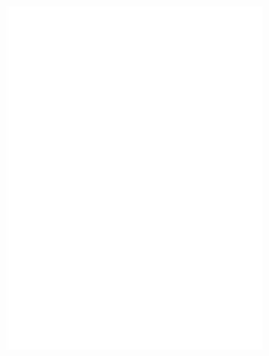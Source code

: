 <a href="https://navn.me/" target="_blank">
  <img src="./assets/info.svg" />
</a>
<!-- 
```TypeScript
/*

                            .ohhs+:`                    
                             `/mMMMmy/.                 
                                /NMMMMMd+`              
                                 oMMMMMMMMy.            
                       `:/osyhdmNMMMMMMMMMMN-           
                   -ohNMMMMMMMMMMMMMMMMMMMMMN.          
                -sNMMMMMmhhyyyhmMMMMMMMMMMMMMh          
              :dMMMNy+.          -+dMMMMMMMMMM.         
            -dMMMd/                 -hMMMMMMMM+ +yy/    
           oMMMd:                     /MMMMMMMmmMMMMm-  
          yMMMo                        +MMMMMMMMMMMMMN` 
         yMMM/             -hds  +yo`   NMMMMMMMMMMMMM/ 
        +MMM+       .+.    -mNy `NMM:   NMMMMMMMMMMMMM+ 
       `NMMd       +MMd           .`    NMMMMMMMMMMMMM. 
       +MMM:      /MMMM:                :sdMMMMMMMMMMy  
       dMm+       mMMMMm`                  `MMMMMMMMd`  
       h:         MMMMMMm.                 oMMMMMMMd`   
                  NMMMMMMMy-             .yMMMMMMMo     
                  yMMMMMMMMMmy+-.` ``-/smMMMMMMMy.      
                  .MMMMMMMMMMMMMMMMMMMMMMMMMMmo`        
                   /MMMMMMMMMMMMMMMMMMMMMNh+.           
                    /MMMMMMMMMMMMMNdys+:`               
                     -dMMMMMMMMMd.                      
                       -odMMMMMMM+                      
                          `/sdMMMMmo.                   
                               .:+oyyo.                    
                                                              */

export const navn: WhoAmI<User> = {
  name: 'Navinn Ravindaran',
  school: '@uoft CS + Stats 2023',
  work: 'Front End @caseware + incoming Full Stack @halo',
  quote: async () => {
    return Promise.resolve(
      'Why waste time say lot word when few word do trick.'
    )
  },
}
```

<div align="center">
<a href="https://navn-r.github.io/" target="_blank">
<img align="left" width="350" src="https://github-readme-stats.vercel.app/api/pin/?username=navn-r&repo=navn-r.github.io&theme=gotham">
</a>
<a href="https://www.youtube.com/watch?v=dQw4w9WgXcQ" target="_blank">
<img align="center" src="./assets/Logo-spin.svg" height="100">
</a>
<a href="https://github.com/navn-r/resume" target="_blank">
<img  align="right"  width="350" src="https://github-readme-stats.vercel.app/api/pin/?username=navn-r&repo=resume&theme=gotham">
</a>
</div> -->
